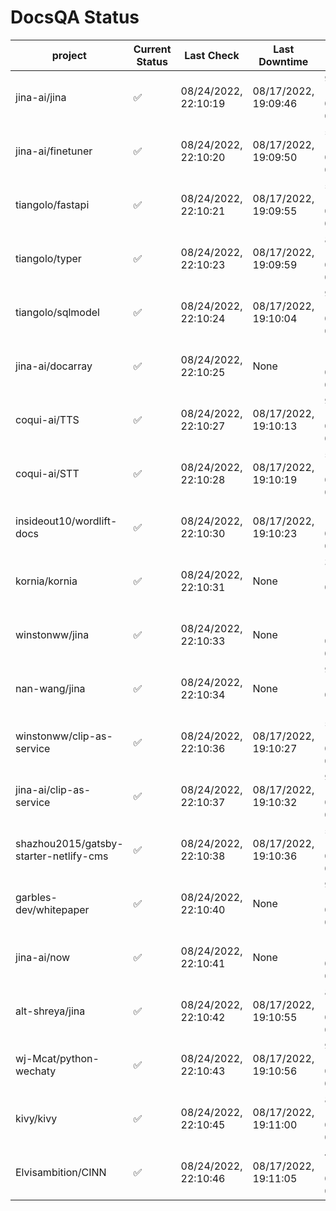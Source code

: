 # DocsQA Status

|               project                |Current Status|     Last Check     |   Last Downtime    |              % Uptime              |
|--------------------------------------|--------------|--------------------|--------------------|------------------------------------|
|jina-ai/jina                          |✅            |08/24/2022, 22:10:19|08/17/2022, 19:09:46|93.428 (since 08/15/2022, 07:09:42) |
|jina-ai/finetuner                     |✅            |08/24/2022, 22:10:20|08/17/2022, 19:09:50|57.844 (since 08/15/2022, 07:09:42) |
|tiangolo/fastapi                      |✅            |08/24/2022, 22:10:21|08/17/2022, 19:09:55|57.851 (since 08/15/2022, 07:09:42) |
|tiangolo/typer                        |✅            |08/24/2022, 22:10:23|08/17/2022, 19:09:59|85.831 (since 08/15/2022, 07:09:42) |
|tiangolo/sqlmodel                     |✅            |08/24/2022, 22:10:24|08/17/2022, 19:10:04|93.448 (since 08/15/2022, 07:09:42) |
|jina-ai/docarray                      |✅            |08/24/2022, 22:10:25|None                |100.000 (since 08/24/2022, 01:39:12)|
|coqui-ai/TTS                          |✅            |08/24/2022, 22:10:27|08/17/2022, 19:10:13|93.444 (since 08/15/2022, 07:09:42) |
|coqui-ai/STT                          |✅            |08/24/2022, 22:10:28|08/17/2022, 19:10:19|57.854 (since 08/15/2022, 07:09:42) |
|insideout10/wordlift-docs             |✅            |08/24/2022, 22:10:30|08/17/2022, 19:10:23|152.716 (since 08/15/2022, 07:09:42)|
|kornia/kornia                         |✅            |08/24/2022, 22:10:31|None                |361.520 (since 08/23/2022, 16:11:04)|
|winstonww/jina                        |✅            |08/24/2022, 22:10:33|None                |100.000 (since 08/24/2022, 08:10:59)|
|nan-wang/jina                         |✅            |08/24/2022, 22:10:34|None                |99.909 (since 08/24/2022, 15:11:24) |
|winstonww/clip-as-service             |✅            |08/24/2022, 22:10:36|08/17/2022, 19:10:27|57.860 (since 08/15/2022, 07:09:42) |
|jina-ai/clip-as-service               |✅            |08/24/2022, 22:10:37|08/17/2022, 19:10:32|93.457 (since 08/15/2022, 07:09:42) |
|shazhou2015/gatsby-starter-netlify-cms|✅            |08/24/2022, 22:10:38|08/17/2022, 19:10:36|57.860 (since 08/15/2022, 07:09:42) |
|garbles-dev/whitepaper                |✅            |08/24/2022, 22:10:40|None                |93.441 (since 08/24/2022, 01:39:12) |
|jina-ai/now                           |✅            |08/24/2022, 22:10:41|None                |100.000 (since 08/24/2022, 01:39:12)|
|alt-shreya/jina                       |✅            |08/24/2022, 22:10:42|08/17/2022, 19:10:55|84.754 (since 08/15/2022, 07:09:42) |
|wj-Mcat/python-wechaty                |✅            |08/24/2022, 22:10:43|08/17/2022, 19:10:56|91.473 (since 08/15/2022, 07:09:42) |
|kivy/kivy                             |✅            |08/24/2022, 22:10:45|08/17/2022, 19:11:00|84.758 (since 08/15/2022, 07:09:42) |
|Elvisambition/CINN                    |✅            |08/24/2022, 22:10:46|08/17/2022, 19:11:05|49.167 (since 08/15/2022, 07:09:42) |
